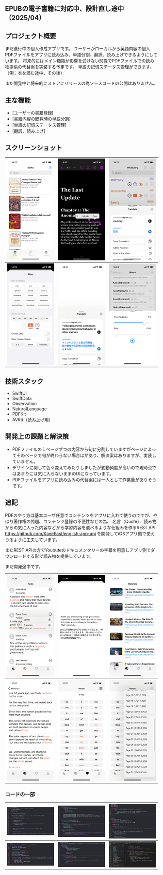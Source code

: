 ## EPUBの電子書籍に対応中、設計直し途中　（2025/04）


## プロジェクト概要

まだ進行中の個人作成アプリです。
ユーザーがローカルから英語内容の個人PDFファイルをアプリに読み込み、単語分割、翻訳、読み上げできるようにしています。
将来的にはメイン機能が影響を受けない前提でPDFファイルでの読み物提供の代替案を実装する予定です。
単語の記憶ステータス管理ができます。（例：本を読む途中、その後）

まだ開発中と将来的にストアにリリースの為ソースコードの公開はありません。


## 主な機能

- [ユーザーの書籍登録]
- [書籍内容の閲覧時の単語分割]
- [単語の記憶ステータス管理]
- [翻訳、読み上げ]

## スクリーンショット

| ![Image 1](./1.png) | ![Image 2](./2.png) | ![Image 3](./3.png) |
|---------------------------------|---------------------------------|---------------------------------|
| ![Image 4](./4.png) | ![Image 5](./5.png) | ![Image 6](./6.png) |



## 技術スタック
- SwiftUI
- SwiftData
- Observation
- NaturalLanguage
- PDFKit
- AVKit（読み上げ用）

## 開発上の課題と解決策

- PDFファイルの１ページずつの内容から句に分割していますがページによってそのページで句が終わらない場合はがあり、解決案はありますが、実装していません。
- デザインに関して色々変えてみたりしましたが変動頻度が高いので現時点ではあまりには気に入らないままのUIになっています。
- PDFファイルをアプリに読み込みの代替案には一人として作業量がありそうです。


## 追記
PDFのやり方は基本ユーザ任意でコンテンツをアプリに入れて使うのですが、やはり著作権の問題、コンテンツ登録の不便性などの為、
名言（Quote）、読み物からの気に入った内容などから学習内容を選べるような仕組みを作るREST API:
https://github.com/KaneEast/english-app-api
を開発してiOSアプリ側で使えうるように工夫しています。

またREST APIの方でYoubuteのドキュメンタリーの字幕を用意しアプリ側でダウンロードする形で読み物を提供しています。

まだ開発途中です。

| ![Image 7](./7.png) | ![Image 8](./8.png) | ![Image 9](./9.png) |
|-----------------------|-----------------------|-----------------------|
| ![Image 10](./10.png) | ![Image 11](./11.png) | ![Image 12](./12.png) |

### コードの一部
| ![Image 13](./13.png) | ![Image 14](./14.png) | ![Image 15](./15.png) |
|-----------------------|-----------------------|-----------------------|
| ![Image 16](./16.png) | ![Image 17](./17.png) | ![Image 18](./18.png) |
